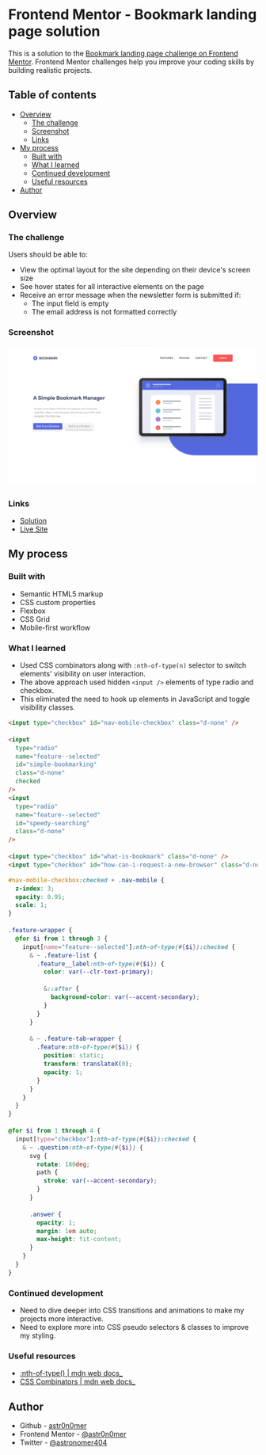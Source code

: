 # Frontend Mentor - Bookmark landing page solution

This is a solution to the [Bookmark landing page challenge on Frontend Mentor](https://www.frontendmentor.io/challenges/bookmark-landing-page-5d0b588a9edda32581d29158). Frontend Mentor challenges help you improve your coding skills by building realistic projects.

## Table of contents

- [Overview](#overview)
  - [The challenge](#the-challenge)
  - [Screenshot](#screenshot)
  - [Links](#links)
- [My process](#my-process)
  - [Built with](#built-with)
  - [What I learned](#what-i-learned)
  - [Continued development](#continued-development)
  - [Useful resources](#useful-resources)
- [Author](#author)

## Overview

### The challenge

Users should be able to:

- View the optimal layout for the site depending on their device's screen size
- See hover states for all interactive elements on the page
- Receive an error message when the newsletter form is submitted if:
  - The input field is empty
  - The email address is not formatted correctly

### Screenshot

![](./screenshot-desktop.png)

### Links

- [Solution](./)
- [Live Site](https://astr0n0mer.github.io/challenges-frontendmentor.io/bookmark-landing-page/index.html)

## My process

### Built with

- Semantic HTML5 markup
- CSS custom properties
- Flexbox
- CSS Grid
- Mobile-first workflow

### What I learned

- Used CSS combinators along with `:nth-of-type(n)` selector to switch elements' visibility on user interaction.
- The above approach used hidden `<input />` elements of type radio and checkbox.
- This eliminated the need to hook up elements in JavaScript and toggle visibility classes.

```html
<input type="checkbox" id="nav-mobile-checkbox" class="d-none" />

<input
  type="radio"
  name="feature--selected"
  id="simple-bookmarking"
  class="d-none"
  checked
/>
<input
  type="radio"
  name="feature--selected"
  id="speedy-searching"
  class="d-none"
/>

<input type="checkbox" id="what-is-bookmark" class="d-none" />
<input type="checkbox" id="how-can-i-request-a-new-browser" class="d-none" />
```

```scss
#nav-mobile-checkbox:checked + .nav-mobile {
  z-index: 3;
  opacity: 0.95;
  scale: 1;
}

.feature-wrapper {
  @for $i from 1 through 3 {
    input[name="feature--selected"]:nth-of-type(#{$i}):checked {
      & ~ .feature-list {
        .feature__label:nth-of-type(#{$i}) {
          color: var(--clr-text-primary);

          &::after {
            background-color: var(--accent-secondary);
          }
        }
      }

      & ~ .feature-tab-wrapper {
        .feature:nth-of-type(#{$i}) {
          position: static;
          transform: translateX(0);
          opacity: 1;
        }
      }
    }
  }
}

@for $i from 1 through 4 {
  input[type="checkbox"]:nth-of-type(#{$i}):checked {
    & ~ .question:nth-of-type(#{$i}) {
      svg {
        rotate: 180deg;
        path {
          stroke: var(--accent-secondary);
        }
      }

      .answer {
        opacity: 1;
        margin: 1em auto;
        max-height: fit-content;
      }
    }
  }
}
```

### Continued development

- Need to dive deeper into CSS transitions and animations to make my projects more interactive.
- Need to explore more into CSS pseudo selectors & classes to improve my styling.

### Useful resources

- [:nth-of-type() | mdn web docs\_](https://developer.mozilla.org/docs/Web/CSS/:nth-of-type)
- [CSS Combinators | mdn web docs\_](https://developer.mozilla.org/docs/Learn/CSS/Building_blocks/Selectors/Combinators)

## Author

- Github - [astr0n0mer](https://www.github.com/astr0n0mer)
- Frontend Mentor - [@astr0n0mer](https://www.frontendmentor.io/profile/astr0n0mer)
- Twitter - [@astronomer404](https://www.twitter.com/astronomer404)
